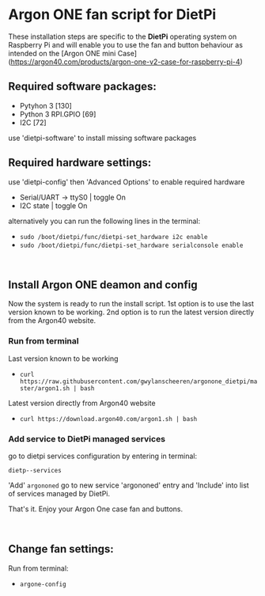 # Argon ONE fan script for DietPi
These installation steps are specific to the **DietPi** operating system on Raspberry Pi and will enable you to use the fan and button behaviour as intended on the [Argon ONE mini Case]
(https://argon40.com/products/argon-one-v2-case-for-raspberry-pi-4)

## Required software packages:

- Pytyhon 3 [130]
- Python 3 RPI.GPIO [69]
- I2C [72] 

use 'dietpi-software' to install missing software packages

## Required hardware settings:

use 'dietpi-config' then 'Advanced Options' to enable required hardware

- Serial/UART -> ttyS0 | toggle On
- I2C state | toggle On

alternatively you can run the following lines in the terminal:
- `sudo /boot/dietpi/func/dietpi-set_hardware i2c enable`
- `sudo /boot/dietpi/func/dietpi-set_hardware serialconsole enable`

&nbsp;  

## Install Argon ONE deamon and config
Now the system is ready to run the install script. 1st option is to use the last version known to be working. 2nd option is to run the latest version directly from the Argon40 website. 

### Run from terminal
Last version known to be working
- `curl https://raw.githubusercontent.com/gwylanscheeren/argonone_dietpi/master/argon1.sh | bash`  

Latest version directly from Argon40 website
- `curl https://download.argon40.com/argon1.sh | bash`  

### Add service to DietPi managed services
go to dietpi services configuration by entering in terminal:

`dietp--services`

'Add' `argononed`
go to new service 'argononed' entry and 'Include' into list of services managed by DietPi.

That's it. Enjoy your Argon One case fan and buttons.

&nbsp;  

## Change fan settings:

Run from terminal: 
- `argone-config`
